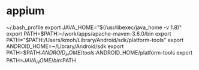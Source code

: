 # appium

~/.bash_profile
export JAVA_HOME="$(/usr/libexec/java_home -v 1.8)"
export PATH=$PATH:~/work/apps/apache-maven-3.6.0/bin
export PATH="$PATH:/Users/kmoh/Library/Android/sdk/platform-tools"
export ANDROID_HOME=~/Library/Android/sdk
export PATH=$PATH:$ANDROID_HOME/tools:$ANDROID_HOME/platform-tools
export PATH=$JAVA_HOME/bin:$PATH
